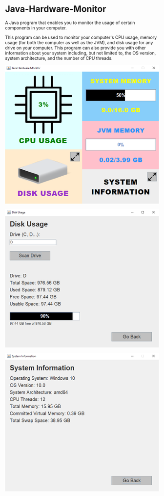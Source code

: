 # Java-Hardware-Monitor
A Java program that enables you to monitor the usage of certain components in your computer.

This program can be used to monitor your computer's CPU usage, memory usage (for both the computer as well as the JVM), and disk usage for any drive on your computer.
This program can also provide you with other information about your system including, but not limited to, the OS version, system architecture, and the number of CPU threads.

<p align="center">
  <img src="https://github.com/jonweiwei/Java-Hardware-Monitor/blob/main/images/javahwhome.PNG?raw=true"/>
</p>

<p align="center">
  <img src="https://github.com/jonweiwei/Java-Hardware-Monitor/blob/main/images/javahwdisk.PNG?raw=true"/>
</p>

<p align="center">
  <img src="https://github.com/jonweiwei/Java-Hardware-Monitor/blob/main/images/javahwsysteminfo.PNG?raw=true"/>
</p>
